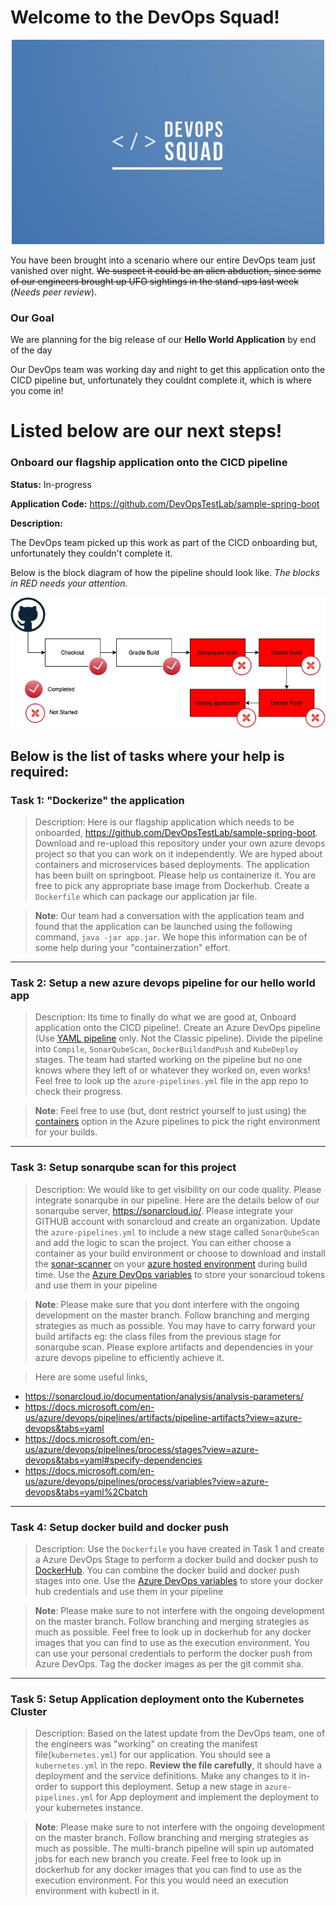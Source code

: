 # Welcome to the DevOps Squad!

<p align="center">
<img src="files/logo/logo.jpeg">
</p>

You have been brought into a scenario where our entire DevOps team just vanished over night. ~~We suspect it could be an alien abduction, since some of our engineers brought up UFO sightings in the stand-ups last week~~ (_Needs peer review_).

### Our Goal

We are planning for the big release of our **Hello World Application** by end of the day

Our DevOps team was working day and night to get this application onto the CICD pipeline but, unfortunately they couldnt complete it, which is where you come in!

# Listed below are our next steps!

### Onboard our flagship application onto the CICD pipeline

**Status:** In-progress

**Application Code:** https://github.com/DevOpsTestLab/sample-spring-boot

**Description:** 

The DevOps team picked up this work as part of the CICD onboarding but, unfortunately they couldn't complete it.

Below is the block diagram of how the pipeline should look like. _The blocks in RED needs your attention._


<p align="center">
<img src="files/Flow.jpg">
</p>


## Below is the list of tasks where your help is required:

### Task 1: "Dockerize" the application

> Description: Here is our flagship application which needs to be onboarded, https://github.com/DevOpsTestLab/sample-spring-boot. Download and re-upload this repository under your own azure devops project so that you can work on it independently. We are hyped about containers and microservices based deployments. The application has been built on springboot. Please help us containerize it. You are free to pick any appropriate base image from Dockerhub. Create a `Dockerfile` which can package our application jar file.

> **Note**: Our team had a conversation with the application team and found that the application can be launched using the following command, `java -jar app.jar`. We hope this information can be of some help during your "containerzation" effort.

***

### Task 2: Setup a new azure devops pipeline for our hello world app

> Description: Its time to finally do what we are good at, Onboard application onto the CICD pipeline!. Create an Azure DevOps pipeline (Use [YAML pipeline](https://docs.microsoft.com/en-us/azure/devops/pipelines/yaml-schema?view=azure-devops&tabs=schema%2Cparameter-schema) only. Not the Classic pipeline). Divide the pipeline into `Compile`, `SonarQubeScan`, `DockerBuildandPush` and `KubeDeploy` stages. The team had started working on the pipeline but no one knows where they left of or whatever they worked on, even works! Feel free to look up the `azure-pipelines.yml` file in the app repo to check their progress.

> **Note**: Feel free to use (but, dont restrict yourself to just using) the [containers](https://docs.microsoft.com/en-us/azure/devops/pipelines/process/container-phases?view=azure-devops#single-job) option in the Azure pipelines to pick the right environment for your builds.

***

### Task 3: Setup sonarqube scan for this project

> Description: We would like to get visibility on our code quality. Please integrate sonarqube in our pipeline. Here are the details below of our sonarqube server, https://sonarcloud.io/. Please integrate your GITHUB account with sonarcloud and create an organization. Update the `azure-pipelines.yml` to include a new stage called `SonarQubeScan` and add the logic to scan the project. You can either choose a container as your build environment or choose to download and install the [sonar-scanner](https://github.com/SonarSource/sonar-scanner-cli) on your [azure hosted environment](https://docs.microsoft.com/en-us/azure/devops/pipelines/agents/hosted?view=azure-devops&tabs=yaml) during build time. Use the [Azure DevOps variables](https://docs.microsoft.com/en-us/azure/devops/pipelines/process/variables?view=azure-devops&tabs=yaml%2Cbatch#secret-variables) to store your sonarcloud tokens and use them in your pipeline

> **Note**: Please make sure that you dont interfere with the ongoing development on the master branch. Follow branching and merging strategies as much as possible. You may have to carry forward your build artifacts eg: the class files from the previous stage for sonarqube scan. Please explore artifacts and dependencies in your azure devops pipeline to efficiently achieve it.

> Here are some useful links, 
- https://sonarcloud.io/documentation/analysis/analysis-parameters/
- https://docs.microsoft.com/en-us/azure/devops/pipelines/artifacts/pipeline-artifacts?view=azure-devops&tabs=yaml
- https://docs.microsoft.com/en-us/azure/devops/pipelines/process/stages?view=azure-devops&tabs=yaml#specify-dependencies
- https://docs.microsoft.com/en-us/azure/devops/pipelines/process/variables?view=azure-devops&tabs=yaml%2Cbatch
***

### Task 4: Setup docker build and docker push

> Description: Use the `Dockerfile` you have created in Task 1 and create a Azure DevOps Stage to perform a docker build and docker push to [DockerHub](https://hub.docker.com/). You can combine the docker build and docker push stages into one. Use the [Azure DevOps variables](https://docs.microsoft.com/en-us/azure/devops/pipelines/process/variables?view=azure-devops&tabs=yaml%2Cbatch#secret-variables) to store your docker hub credentials and use them in your pipeline

> **Note**: Please make sure to not interfere with the ongoing development on the master branch. Follow branching and merging strategies as much as possible. Feel free to look up in dockerhub for any docker images that you can find to use as the execution environment. You can use your personal credentials to perform the docker push from Azure DevOps. Tag the docker images as per the git commit sha. 

***

### Task 5: Setup Application deployment onto the Kubernetes Cluster

> Description: Based on the latest update from the DevOps team, one of the engineers was "working" on creating the manifest file(`kubernetes.yml`) for our application. You should see a `kubernetes.yml` in the repo. **Review the file carefully**, it should have a deployment and the service definitions. Make any changes to it in-order to support this deployment. Setup a new stage in `azure-pipelines.yml` for App deployment and implement the deployment to your kubernetes instance.

> **Note**: Please make sure to not interfere with the ongoing development on the master branch. Follow branching and merging strategies as much as possible. The multi-branch pipeline will spin up automated jobs for each new branch you create. Feel free to look up in dockerhub for any docker images that you can find to use as the execution environment. For this you would need an execution environment with kubectl in it.